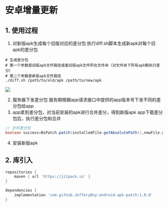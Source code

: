 # 安卓增量更新

## 1. 使用过程

1. 对新版apk生成每个旧版对应的差分包 执行diff.sh脚本生成新apk对每个旧apk的差分包

```shell
# 生成差分包
# 第一个参数是旧版apk文件路径或者旧版apk文件所在文件夹（对文件夹下所有apk都执行差分）
# 第二个参数是新版apk文件路径
./diff.sh /path/to/old/apk /path/to/new/apk
```

![](https://fastly.jsdelivr.net/gh/JefferyBoy/pictures@master/2022/16637761725121663776171587.png)

2. 服务器下发差分包 服务期根据app请求接口中提供的app版本号下发不同的差分包给app
3. app拿到差分包，对当前安装的apk进行合并差分，得到新版apk app下载差分包后，执行差分包和合并

```java
// 合并差分包
boolean success=BsPatch.patch(installedFile.getAbsolutePath(),newFile.getAbsolutePath(),diffFile.getAbsolutePath());
```

4. 安装新版apk

## 2. 库引入

```groovy
repositories {
    maven { url 'https://jitpack.io' }
}

dependencies {
    implementation 'com.github.JefferyBoy:android-apk-patch:1.0.0'
}
```